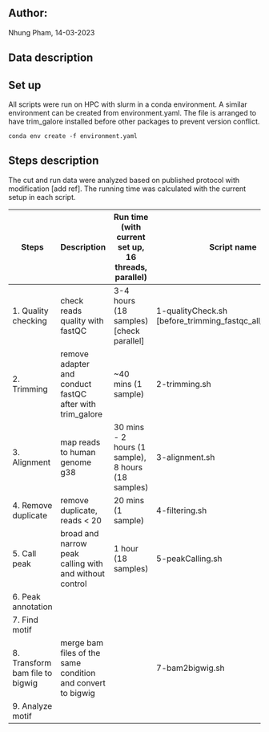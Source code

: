 ## Author:
Nhung Pham, 14-03-2023

## Data description

## Set up
All scripts were run on HPC with slurm in a conda environment. A similar environment can be created from environment.yaml. The file is arranged to have trim_galore installed before other packages to prevent version conflict. 

```
conda env create -f environment.yaml
```
## Steps description

The cut and run data were analyzed based on published protocol with modification [add ref]. The running time was calculated with the current setup in each script. 

|Steps | Description | Run time (with current set up, 16 threads, parallel)| Script name|
|------|-------------|-----------------|------------|
|1. Quality checking  | check reads quality with fastQC | 3-4 hours (18 samples) [check parallel]| 1-qualityCheck.sh [before_trimming_fastqc_all_samples.sh]|
|2. Trimming| remove adapter and conduct fastQC after with trim_galore | ~40 mins (1 sample) |2-trimming.sh |
|3. Alignment| map reads to human genome g38| 30 mins - 2 hours (1 sample), 8 hours (18 samples) | 3-alignment.sh |
|4. Remove duplicate | remove duplicate, reads < 20 |20 mins (1 sample) | 4-filtering.sh |
|5. Call peak| broad and narrow peak calling with and without control | 1 hour (18 samples) | 5-peakCalling.sh |
|6. Peak annotation | | | |
|7. Find motif | | | |
|8. Transform bam file to bigwig | merge bam files of the same condition and convert to bigwig | |7-bam2bigwig.sh|
|9. Analyze motif | | | | 




